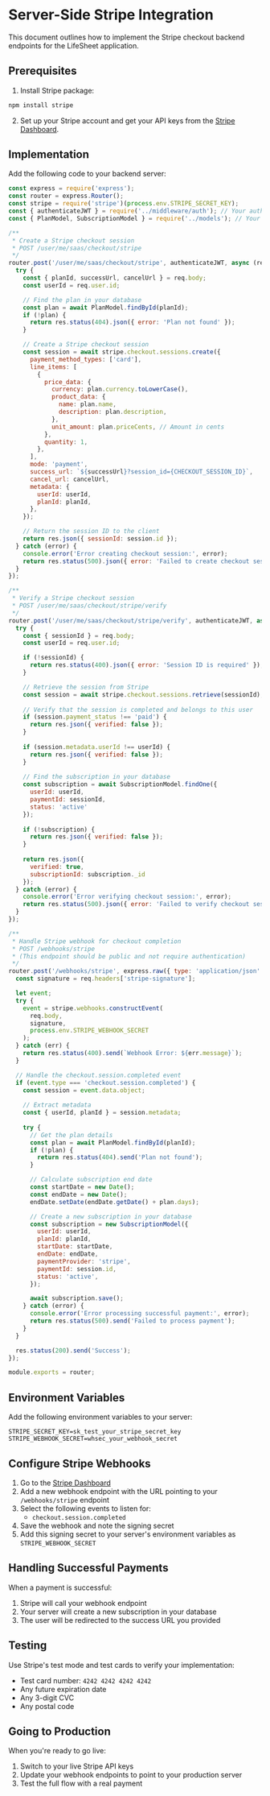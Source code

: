 # Server-Side Stripe Integration

This document outlines how to implement the Stripe checkout backend endpoints for the LifeSheet application.

## Prerequisites

1. Install Stripe package:
```bash
npm install stripe
```

2. Set up your Stripe account and get your API keys from the [Stripe Dashboard](https://dashboard.stripe.com/apikeys).

## Implementation

Add the following code to your backend server:

```javascript
const express = require('express');
const router = express.Router();
const stripe = require('stripe')(process.env.STRIPE_SECRET_KEY);
const { authenticateJWT } = require('../middleware/auth'); // Your authentication middleware
const { PlanModel, SubscriptionModel } = require('../models'); // Your database models

/**
 * Create a Stripe checkout session
 * POST /user/me/saas/checkout/stripe
 */
router.post('/user/me/saas/checkout/stripe', authenticateJWT, async (req, res) => {
  try {
    const { planId, successUrl, cancelUrl } = req.body;
    const userId = req.user.id;

    // Find the plan in your database
    const plan = await PlanModel.findById(planId);
    if (!plan) {
      return res.status(404).json({ error: 'Plan not found' });
    }

    // Create a Stripe checkout session
    const session = await stripe.checkout.sessions.create({
      payment_method_types: ['card'],
      line_items: [
        {
          price_data: {
            currency: plan.currency.toLowerCase(),
            product_data: {
              name: plan.name,
              description: plan.description,
            },
            unit_amount: plan.priceCents, // Amount in cents
          },
          quantity: 1,
        },
      ],
      mode: 'payment',
      success_url: `${successUrl}?session_id={CHECKOUT_SESSION_ID}`,
      cancel_url: cancelUrl,
      metadata: {
        userId: userId,
        planId: planId,
      },
    });

    // Return the session ID to the client
    return res.json({ sessionId: session.id });
  } catch (error) {
    console.error('Error creating checkout session:', error);
    return res.status(500).json({ error: 'Failed to create checkout session' });
  }
});

/**
 * Verify a Stripe checkout session
 * POST /user/me/saas/checkout/stripe/verify
 */
router.post('/user/me/saas/checkout/stripe/verify', authenticateJWT, async (req, res) => {
  try {
    const { sessionId } = req.body;
    const userId = req.user.id;

    if (!sessionId) {
      return res.status(400).json({ error: 'Session ID is required' });
    }

    // Retrieve the session from Stripe
    const session = await stripe.checkout.sessions.retrieve(sessionId);
    
    // Verify that the session is completed and belongs to this user
    if (session.payment_status !== 'paid') {
      return res.json({ verified: false });
    }
    
    if (session.metadata.userId !== userId) {
      return res.json({ verified: false });
    }
    
    // Find the subscription in your database
    const subscription = await SubscriptionModel.findOne({
      userId: userId,
      paymentId: sessionId,
      status: 'active'
    });
    
    if (!subscription) {
      return res.json({ verified: false });
    }
    
    return res.json({ 
      verified: true,
      subscriptionId: subscription._id
    });
  } catch (error) {
    console.error('Error verifying checkout session:', error);
    return res.status(500).json({ error: 'Failed to verify checkout session' });
  }
});

/**
 * Handle Stripe webhook for checkout completion
 * POST /webhooks/stripe
 * (This endpoint should be public and not require authentication)
 */
router.post('/webhooks/stripe', express.raw({ type: 'application/json' }), async (req, res) => {
  const signature = req.headers['stripe-signature'];

  let event;
  try {
    event = stripe.webhooks.constructEvent(
      req.body,
      signature,
      process.env.STRIPE_WEBHOOK_SECRET
    );
  } catch (err) {
    return res.status(400).send(`Webhook Error: ${err.message}`);
  }

  // Handle the checkout.session.completed event
  if (event.type === 'checkout.session.completed') {
    const session = event.data.object;
    
    // Extract metadata
    const { userId, planId } = session.metadata;
    
    try {
      // Get the plan details
      const plan = await PlanModel.findById(planId);
      if (!plan) {
        return res.status(404).send('Plan not found');
      }

      // Calculate subscription end date
      const startDate = new Date();
      const endDate = new Date();
      endDate.setDate(endDate.getDate() + plan.days);

      // Create a new subscription in your database
      const subscription = new SubscriptionModel({
        userId: userId,
        planId: planId,
        startDate: startDate,
        endDate: endDate,
        paymentProvider: 'stripe',
        paymentId: session.id,
        status: 'active',
      });

      await subscription.save();
    } catch (error) {
      console.error('Error processing successful payment:', error);
      return res.status(500).send('Failed to process payment');
    }
  }

  res.status(200).send('Success');
});

module.exports = router;
```

## Environment Variables

Add the following environment variables to your server:

```
STRIPE_SECRET_KEY=sk_test_your_stripe_secret_key
STRIPE_WEBHOOK_SECRET=whsec_your_webhook_secret
```

## Configure Stripe Webhooks

1. Go to the [Stripe Dashboard](https://dashboard.stripe.com/webhooks)
2. Add a new webhook endpoint with the URL pointing to your `/webhooks/stripe` endpoint
3. Select the following events to listen for:
   - `checkout.session.completed`
4. Save the webhook and note the signing secret
5. Add this signing secret to your server's environment variables as `STRIPE_WEBHOOK_SECRET`

## Handling Successful Payments

When a payment is successful:
1. Stripe will call your webhook endpoint
2. Your server will create a new subscription in your database
3. The user will be redirected to the success URL you provided

## Testing

Use Stripe's test mode and test cards to verify your implementation:
- Test card number: `4242 4242 4242 4242`
- Any future expiration date
- Any 3-digit CVC
- Any postal code

## Going to Production

When you're ready to go live:
1. Switch to your live Stripe API keys
2. Update your webhook endpoints to point to your production server
3. Test the full flow with a real payment
